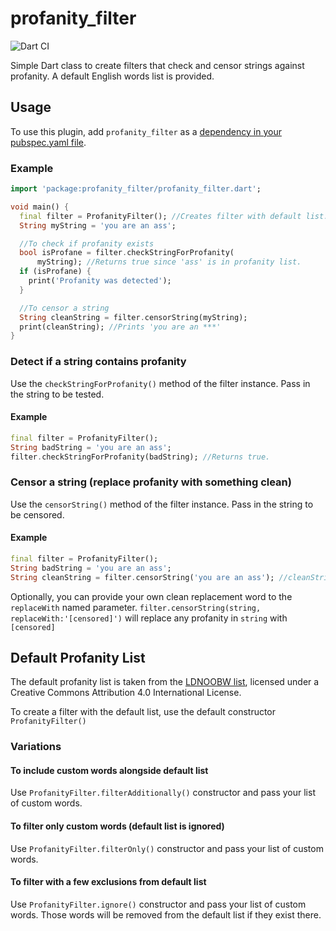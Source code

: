 # profanity_filter

![Dart CI](https://github.com/roshanrahman/profanity_filter/workflows/Dart%20CI/badge.svg)

Simple Dart class to create filters that check and censor strings against profanity. A default English words list is provided.

## Usage

To use this plugin, add `profanity_filter` as a [dependency in your pubspec.yaml file](https://flutter.dev/platform-plugins/).

### Example

```dart
import 'package:profanity_filter/profanity_filter.dart';

void main() {
  final filter = ProfanityFilter(); //Creates filter with default list.
  String myString = 'you are an ass';

  //To check if profanity exists
  bool isProfane = filter.checkStringForProfanity(
      myString); //Returns true since 'ass' is in profanity list.
  if (isProfane) {
    print('Profanity was detected');
  }

  //To censor a string
  String cleanString = filter.censorString(myString);
  print(cleanString); //Prints 'you are an ***'
}
```

### Detect if a string contains profanity

Use the `checkStringForProfanity()` method of the filter instance. Pass in the string to be tested.

#### Example

```dart
final filter = ProfanityFilter();
String badString = 'you are an ass';
filter.checkStringForProfanity(badString); //Returns true.
```

### Censor a string (replace profanity with something clean)

Use the `censorString()` method of the filter instance. Pass in the string to be censored.

#### Example

```dart
final filter = ProfanityFilter();
String badString = 'you are an ass';
String cleanString = filter.censorString('you are an ass'); //cleanString: 'you are an ***'
```

Optionally, you can provide your own clean replacement word to the `replaceWith` named parameter.
`filter.censorString(string, replaceWith:'[censored]')` will replace any profanity in `string` with `[censored]`

## Default Profanity List

The default profanity list is taken from the [LDNOOBW list](https://github.com/LDNOOBW/List-of-Dirty-Naughty-Obscene-and-Otherwise-Bad-Words), licensed under a Creative Commons Attribution 4.0 International License.

To create a filter with the default list, use the default constructor `ProfanityFilter()`

### Variations

#### To include custom words alongside default list

Use `ProfanityFilter.filterAdditionally()` constructor and pass your list of custom words.

#### To filter only custom words (default list is ignored)

Use `ProfanityFilter.filterOnly()` constructor and pass your list of custom words.

#### To filter with a few exclusions from default list

Use `ProfanityFilter.ignore()` constructor and pass your list of custom words. Those words will be removed from the default list if they exist there.
